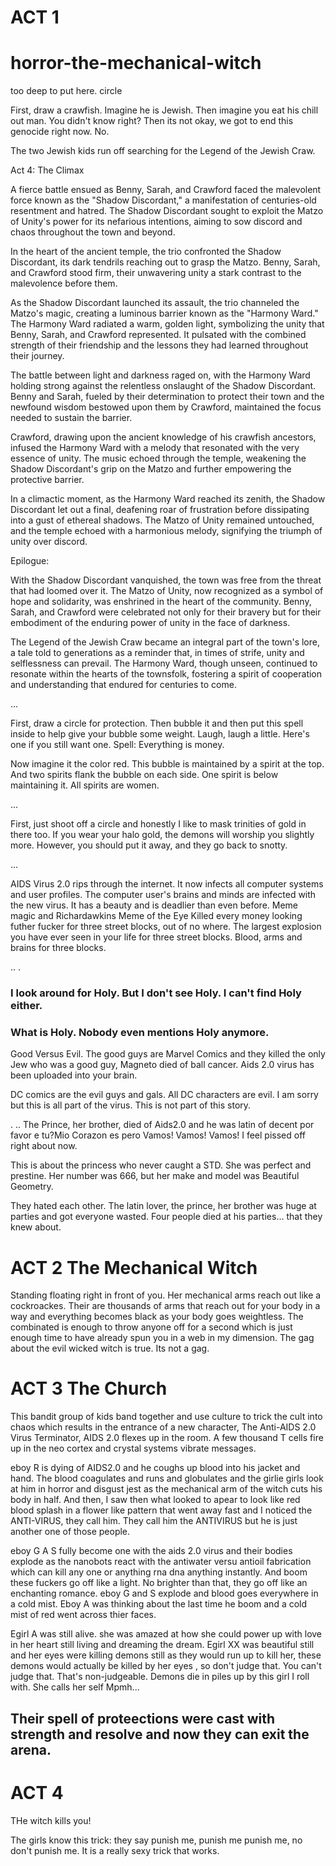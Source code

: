 # ACT 1
# horror-the-mechanical-witch
too deep to put here. circle

First, draw a crawfish. Imagine he is Jewish. Then imagine you eat his chill out man. You didn't know right? Then its not okay, we got to end this genocide right now. No.

The two Jewish kids run off searching for the Legend of the Jewish Craw.

Act 4: The Climax

A fierce battle ensued as Benny, Sarah, and Crawford faced the malevolent force known as the "Shadow Discordant," a manifestation of centuries-old resentment and hatred. The Shadow Discordant sought to exploit the Matzo of Unity's power for its nefarious intentions, aiming to sow discord and chaos throughout the town and beyond.

In the heart of the ancient temple, the trio confronted the Shadow Discordant, its dark tendrils reaching out to grasp the Matzo. Benny, Sarah, and Crawford stood firm, their unwavering unity a stark contrast to the malevolence before them.

As the Shadow Discordant launched its assault, the trio channeled the Matzo's magic, creating a luminous barrier known as the "Harmony Ward." The Harmony Ward radiated a warm, golden light, symbolizing the unity that Benny, Sarah, and Crawford represented. It pulsated with the combined strength of their friendship and the lessons they had learned throughout their journey.

The battle between light and darkness raged on, with the Harmony Ward holding strong against the relentless onslaught of the Shadow Discordant. Benny and Sarah, fueled by their determination to protect their town and the newfound wisdom bestowed upon them by Crawford, maintained the focus needed to sustain the barrier.

Crawford, drawing upon the ancient knowledge of his crawfish ancestors, infused the Harmony Ward with a melody that resonated with the very essence of unity. The music echoed through the temple, weakening the Shadow Discordant's grip on the Matzo and further empowering the protective barrier.

In a climactic moment, as the Harmony Ward reached its zenith, the Shadow Discordant let out a final, deafening roar of frustration before dissipating into a gust of ethereal shadows. The Matzo of Unity remained untouched, and the temple echoed with a harmonious melody, signifying the triumph of unity over discord.

Epilogue:

With the Shadow Discordant vanquished, the town was free from the threat that had loomed over it. The Matzo of Unity, now recognized as a symbol of hope and solidarity, was enshrined in the heart of the community. Benny, Sarah, and Crawford were celebrated not only for their bravery but for their embodiment of the enduring power of unity in the face of darkness.

The Legend of the Jewish Craw became an integral part of the town's lore, a tale told to generations as a reminder that, in times of strife, unity and selflessness can prevail. The Harmony Ward, though unseen, continued to resonate within the hearts of the townsfolk, fostering a spirit of cooperation and understanding that endured for centuries to come.

...

First, draw a circle for protection. Then bubble it and then put this spell inside to help give your bubble some weight. Laugh, laugh a little. Here's one if you still want one. Spell: Everything is money.

Now imagine it the color red. This bubble is maintained by a spirit at the top. And two spirits flank the bubble on each side. One spirit is below maintaining it. All spirits are women.

...

First, just shoot off a circle and honestly I like to mask trinities of gold in there too. If you wear your halo gold, the demons will worship you slightly more. However, you should put it away, and they go back to snotty.

...

AIDS Virus 2.0 rips through the internet. It now infects all computer systems and user profiles. The computer user's brains and minds are infected with the new virus. It has a beauty and is deadlier than even before. Meme magic and Richardawkins Meme of the Eye Killed every money looking futher fucker for three street blocks, out of no where. The largest explosion you have ever seen in your life for three street blocks. Blood, arms and brains for three blocks.

..
.

### I look around for Holy. But I don't see Holy. I can't find Holy either.

### What is Holy. Nobody even mentions Holy anymore.

Good Versus Evil. The good guys are Marvel Comics and they killed the only Jew who was a good guy, Magneto died of ball cancer. Aids 2.0 virus has been uploaded into your brain.

DC comics are the evil guys and gals. All DC characters are evil. I am sorry but this is all part of the virus. This is not part of this story.

.
..
The Prince, her brother, died of Aids2.0 and he was latin of decent por favor e tu?Mio Corazon es pero Vamos! Vamos! Vamos! I feel pissed off right about now.

This is about the princess who never caught a STD. She was perfect and prestine. Her number was 666, but her make and model was Beautiful Geometry.

They hated each other. The latin lover, the prince, her brother was huge at parties and got everyone wasted. Four people died at his parties... that they knew about.

# ACT 2 The Mechanical Witch
Standing floating right in front of you. Her mechanical arms reach out like a cockroackes. Their are thousands of arms that reach out for your body in a way and everything becomes black as your body goes weightless. The combinated is enough to throw anyone off for a second which is just enough time to have already spun you in a web in my dimension. The gag about the evil wicked witch is true. Its not a gag.

# ACT 3 The Church
This bandit group of kids band together and use culture to trick the cult into chaos which results in the entrance of a new character, The Anti-AIDS 2.0 Virus Terminator, AIDS 2.0 flexes up in the room. A few thousand T cells fire up in the neo cortex and crystal systems vibrate messages.

eboy R is dying of AIDS2.0 and he coughs up blood into his jacket and hand. The blood coagulates and runs and globulates and the girlie girls look at him in horror and disgust jest as the mechanical arm of the witch cuts his body in half. And then, I saw then what looked to apear to look like red blood splash in a flower like pattern that went away fast and I noticed the ANTI-VIRUS, they call him. They call him the ANTIVIRUS but he is just another one of those people.

eboy G A S fully become one with the aids 2.0 virus and their bodies explode as the nanobots react with the antiwater versu antioil fabrication which can kill any one or anything rna dna anything instantly. And boom these fuckers go off like a light. No brighter than that, they go off like an enchanting romance. eboy G and S explode and blood goes everywhere in a cold mist. Eboy A was thinking about the last time he boom and a cold mist of red went across thier faces.

Egirl A was still alive. she was amazed at how she could power up with love in her heart still living and dreaming the dream. Egirl XX was beautiful still and her eyes were killing demons still as they would run up to kill her, these demons would actually be killed by her eyes , so don't judge that. You can't judge that. That's non-judgeable. Demons die in piles up by this girl I roll with. She calls her self Mpmh...

## Their spell of proteections were cast with strength and resolve and now they can exit the arena.

# ACT 4
THe witch kills you!

The girls know this trick: they say punish me, punish me punish me, no don't punish me. It is a really sexy trick that works.
